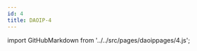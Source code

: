 ```yaml
---
id: 4
title: DAOIP-4
---
```


import GitHubMarkdown from '../../src/pages/daoippages/4.js';

<GitHubMarkdown />
